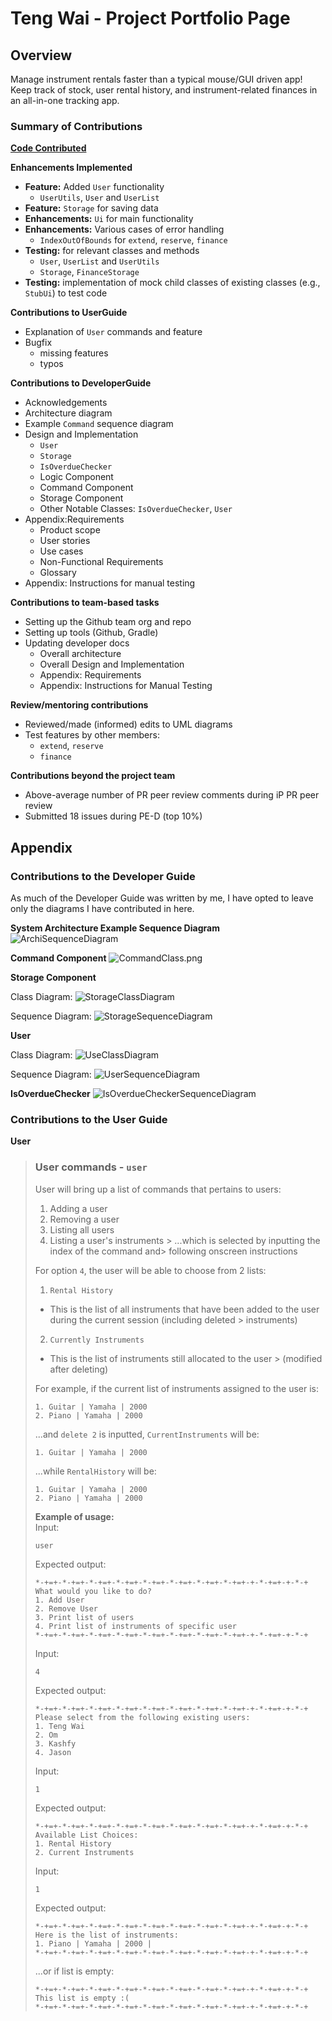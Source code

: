 # Teng Wai - Project Portfolio Page

## Overview

Manage instrument rentals faster than a typical mouse/GUI driven app! Keep track of stock, user rental history, and
instrument-related finances in an all-in-one tracking app.

### Summary of Contributions

[**Code Contributed**](https://nus-cs2113-ay2425s2.github.io/tp-dashboard/?search=&sort=groupTitle&sortWithin=title&timeframe=commit&mergegroup=&groupSelect=groupByRepos&breakdown=true&checkedFileTypes=docs~functional-code~test-code~other&since=2025-02-21&tabOpen=true&tabType=authorship&tabAuthor=adoorknob&tabRepo=AY2425S2-CS2113-W11-1/tp%5Bmaster%5D&authorshipIsMergeGroup=false&authorshipFileTypes=docs~functional-code~test-code~other&authorshipIsBinaryFileTypeChecked=false&authorshipIsIgnoredFilesChecked=false)

**Enhancements Implemented**

* **Feature:** Added `User` functionality
    * `UserUtils`, `User` and `UserList`
* **Feature:** `Storage` for saving data
* **Enhancements:** `Ui` for main functionality
* **Enhancements:** Various cases of error handling
    * `IndexOutOfBounds` for `extend`, `reserve`, `finance`
* **Testing:** for relevant classes and methods
    * `User`, `UserList` and `UserUtils`
    * `Storage`, `FinanceStorage`
* **Testing:** implementation of mock child classes of existing classes (e.g., `StubUi`) to test code

**Contributions to UserGuide**

* Explanation of `User` commands and feature
* Bugfix
    * missing features
    * typos

**Contributions to DeveloperGuide**

* Acknowledgements
* Architecture diagram
* Example `Command` sequence diagram
* Design and Implementation
    * `User`
    * `Storage`
    * `IsOverdueChecker`
    * Logic Component
    * Command Component
    * Storage Component
    * Other Notable Classes: `IsOverdueChecker`, `User`
* Appendix:Requirements
    * Product scope
    * User stories
    * Use cases
    * Non-Functional Requirements
    * Glossary
* Appendix: Instructions for manual testing

**Contributions to team-based tasks**

* Setting up the Github team org and repo
* Setting up tools (Github, Gradle)
* Updating developer docs
    * Overall architecture
    * Overall Design and Implementation
    * Appendix: Requirements
    * Appendix: Instructions for Manual Testing

**Review/mentoring contributions**

* Reviewed/made (informed) edits to UML diagrams
* Test features by other members:
    * `extend`, `reserve`
    * `finance`

**Contributions beyond the project team**

* Above-average number of PR peer review comments during iP PR peer review
* Submitted 18 issues during PE-D (top 10%)

## Appendix

### Contributions to the Developer Guide

As much of the Developer Guide was written by me, I have opted to leave only the diagrams I have contributed in here.

**System Architecture Example Sequence Diagram**
![ArchiSequenceDiagram](../uml-diagrams/command/ArchiSequenceDiagram.png)

**Command Component**
![CommandClass.png](../uml-diagrams/command/CommandClass-0.png)

**Storage Component**

Class Diagram:
![StorageClassDiagram](../uml-diagrams/storage/StorageClassDiagram.png)

Sequence Diagram:
![StorageSequenceDiagram](../uml-diagrams/storage/StorageSequenceDiagram.png)

**User**

Class Diagram:
![UseClassDiagram](../uml-diagrams/user/UserClassDiagram.png)

Sequence Diagram:
![UserSequenceDiagram](../uml-diagrams/user/UserSequenceDiagram.png)

**IsOverdueChecker**
![IsOverdueCheckerSequenceDiagram](../uml-diagrams/scheduler/IsOverdueCheckerSequenceDiagram.png)

### Contributions to the User Guide

**User**

> ### User commands - `user`
>
> User will bring up a list of commands that pertains to users:
>
> 1. Adding a user
> 2. Removing a user
> 3. Listing all users
> 4. Listing a user's instruments
     > ...which is selected by inputting the index of the command and>  following onscreen instructions
>
> For option `4`, the user will be able to choose from 2 lists:
>
> 1. `Rental History`
> * This is the list of all instruments that have been added to the user during the current session (including deleted
    > instruments)
> 2. `Currently Instruments`
> * This is the list of instruments still allocated to the user > (modified after deleting)
>
> For example, if the current list of instruments assigned to the user is:
>
> ```
> 1. Guitar | Yamaha | 2000
> 2. Piano | Yamaha | 2000
> ```
>
> ...and `delete 2` is inputted,
> `CurrentInstruments` will be:
>
> ```
> 1. Guitar | Yamaha | 2000
> ```
>
> ...while `RentalHistory` will be:
>
> ```
> 1. Guitar | Yamaha | 2000
> 2. Piano | Yamaha | 2000
> ```
>
> **Example of usage:** \
> Input:
>
> ```
> user
> ```
>
> Expected output:
>
> ```
> *-+=+-*-+=+-*-+=+-*-+=+-*-+=+-*-+=+-*-+=+-*-+=+-+-*-+=+-+-*-+
> What would you like to do?
> 1. Add User
> 2. Remove User
> 3. Print list of users
> 4. Print list of instruments of specific user
> *-+=+-*-+=+-*-+=+-*-+=+-*-+=+-*-+=+-*-+=+-*-+=+-+-*-+=+-+-*-+
> ```
>
> Input:
>
> ```
> 4
> ```
>
> Expected output:
>
> ```
> *-+=+-*-+=+-*-+=+-*-+=+-*-+=+-*-+=+-*-+=+-*-+=+-+-*-+=+-+-*-+
> Please select from the following existing users:
> 1. Teng Wai
> 2. Om
> 3. Kashfy
> 4. Jason
> ```
>
> Input:
>
> ```
> 1
> ```
>
> Expected output:
>
> ```
> *-+=+-*-+=+-*-+=+-*-+=+-*-+=+-*-+=+-*-+=+-*-+=+-+-*-+=+-+-*-+
> Available List Choices:
> 1. Rental History
> 2. Current Instruments
> ```
>
> Input:
>
> ```
> 1
> ```
>
> Expected output:
>
> ```
> *-+=+-*-+=+-*-+=+-*-+=+-*-+=+-*-+=+-*-+=+-*-+=+-+-*-+=+-+-*-+
> Here is the list of instruments:
> 1. Piano | Yamaha | 2000 | 
> *-+=+-*-+=+-*-+=+-*-+=+-*-+=+-*-+=+-*-+=+-*-+=+-+-*-+=+-+-*-+
> ```
>
> ...or if list is empty:
>
> ```
> *-+=+-*-+=+-*-+=+-*-+=+-*-+=+-*-+=+-*-+=+-*-+=+-+-*-+=+-+-*-+
> This list is empty :(
> *-+=+-*-+=+-*-+=+-*-+=+-*-+=+-*-+=+-*-+=+-*-+=+-+-*-+=+-+-*-+
> ```

